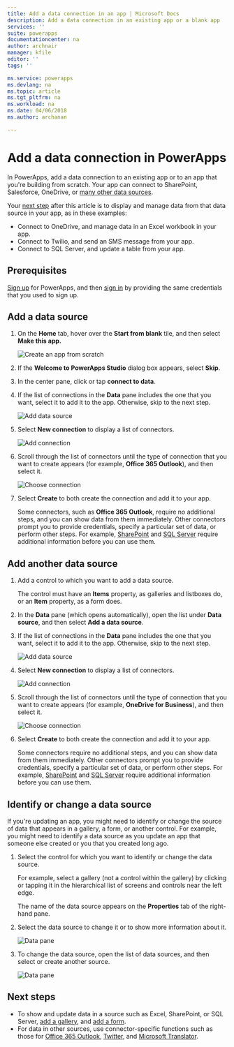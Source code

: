 ```yaml
---
title: Add a data connection in an app | Microsoft Docs
description: Add a data connection in an existing app or a blank app
services: ''
suite: powerapps
documentationcenter: na
author: archnair
manager: kfile
editor: ''
tags: ''

ms.service: powerapps
ms.devlang: na
ms.topic: article
ms.tgt_pltfrm: na
ms.workload: na
ms.date: 04/06/2018
ms.author: archanan

---
```

# Add a data connection in PowerApps
In PowerApps, add a data connection to an existing app or to an app that you're building from scratch. Your app can connect to SharePoint, Salesforce, OneDrive, or [many other data sources](connections-list.md).

Your [next step](#next-steps) after this article is to display and manage data from that data source in your app, as in these examples:

* Connect to OneDrive, and manage data in an Excel workbook in your app.
* Connect to Twilio, and send an SMS message from your app.
* Connect to SQL Server, and update a table from your app.

## Prerequisites
[Sign up](../signup-for-powerapps.md) for PowerApps, and then [sign in](http://web.powerapps.com) by providing the same credentials that you used to sign up.

## Add a data source
1. On the **Home** tab, hover over the **Start from blank** tile, and then select **Make this app.**

    ![Create an app from scratch](./media/add-data-connection/blank-app-tile.png)

1. If the **Welcome to PowerApps Studio** dialog box appears, select **Skip**.

3. In the center pane, click or tap **connect to data**.

4. If the list of connections in the **Data** pane includes the one that you want, select it to add it to the app. Otherwise, skip to the next step.

    ![Add data source](./media/add-data-connection/choose-existing-connections.png)

5. Select **New connection** to display a list of connectors.

    ![Add connection](./media/add-data-connection/new-connection.png)

6. Scroll through the list of connectors until the type of connection that you want to create appears (for example, **Office 365 Outlook**), and then select it.

    ![Choose connection](./media/add-data-connection/choose-connection.png)

7. Select **Create** to both create the connection and add it to your app.

    Some connectors, such as **Office 365 Outlook**, require no additional steps, and you can show data from them immediately. Other connectors prompt you to provide credentials, specify a particular set of data, or perform other steps. For example, [SharePoint](connections/connection-sharepoint-online.md) and [SQL Server](connections/connection-azure-sqldatabase.md) require additional information before you can use them.

## Add another data source
1. Add a control to which you want to add a data source.

    The control must have an **Items** property, as galleries and listboxes do, or an **Item** property, as a form does.

1. In the **Data** pane (which opens automatically), open the list under **Data source**, and then select **Add a data source**.

1. If the list of connections in the **Data** pane includes the one that you want, select it to add it to the app. Otherwise, skip to the next step.

    ![Add data source](./media/add-data-connection/choose-existing-connections.png)

5. Select **New connection** to display a list of connectors.

    ![Add connection](./media/add-data-connection/new-connection.png)

6. Scroll through the list of connectors until the type of connection that you want to create appears (for example, **OneDrive for Business**), and then select it.

    ![Choose connection](./media/add-data-connection/another-connection.png)

7. Select **Create** to both create the connection and add it to your app.

    Some connectors require no additional steps, and you can show data from them immediately. Other connectors prompt you to provide credentials, specify a particular set of data, or perform other steps. For example, [SharePoint](connections/connection-sharepoint-online.md) and [SQL Server](connections/connection-azure-sqldatabase.md) require additional information before you can use them.

## Identify or change a data source
If you're updating an app, you might need to identify or change the source of data that appears in a gallery, a form, or another control. For example, you might need to identify a data source as you update an app that someone else created or you that you created long ago.

1. Select the control for which you want to identify or change the data source.

    For example, select a gallery (not a control within the gallery) by clicking or tapping it in the hierarchical list of screens and controls near the left edge.

    The name of the data source appears on the **Properties** tab of the right-hand pane.

2. Select the data source to change it or to show more information about it.

    ![Data pane](./media/add-data-connection/data-pane.png)

3. To change the data source, open the list of data sources, and then select or create another source.

     ![Data pane](./media/add-data-connection/datasource-list.png)

## Next steps
* To show and update data in a source such as Excel, SharePoint, or SQL Server, [add a gallery](add-gallery.md), and [add a form](add-form.md).
* For data in other sources, use connector-specific functions such as those for [Office 365 Outlook](connections/connection-office365-outlook.md), [Twitter](connections/connection-twitter.md), and [Microsoft Translator](connections/connection-microsoft-translator.md).
